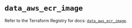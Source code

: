 # `data_aws_ecr_image`

Refer to the Terraform Registry for docs: [`data_aws_ecr_image`](https://registry.terraform.io/providers/hashicorp/aws/4.67.0/docs/data-sources/ecr_image).
